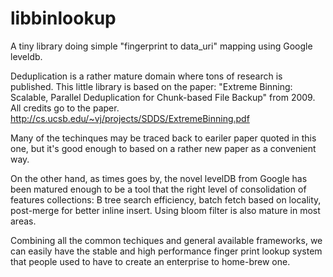 # libbinlookup
A tiny library doing simple "fingerprint to data_uri" mapping using Google leveldb.

Deduplication is a rather mature domain where tons of research is published. This little library is based on the paper:
"Extreme Binning: Scalable, Parallel Deduplication for Chunk-based File Backup"
from 2009. All credits go to the paper.
http://cs.ucsb.edu/~vj/projects/SDDS/ExtremeBinning.pdf

Many of the techinques may be traced back to eariler paper quoted in this one, but it's good enough to based on a rather new paper as a convenient way.

On the other hand, as times goes by, the novel levelDB from Google has been matured enough to be a tool that the right level of consolidation of features collections: B tree search efficiency, batch fetch based on locality, post-merge for better inline insert.
Using bloom filter is also mature in most areas.

Combining all the common techiques and general available frameworks, we can easily have the stable and high performance finger print lookup system that people used to have to create an enterprise to home-brew one.
